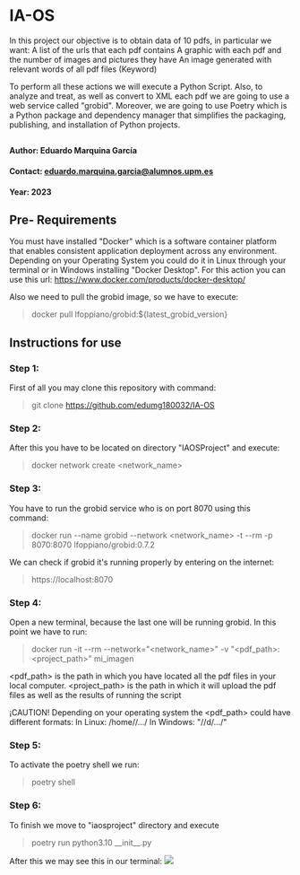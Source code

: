 # IA-OS
In this project our objective is to obtain data of 10 pdfs, in particular we want: 
         A list of the urls that each pdf contains
         A graphic with each pdf and the number of images and pictures they have
         An image generated with relevant words of all pdf files (Keyword)

To perform all these actions we will execute a Python Script. 
Also, to analyze and treat, as well as convert to XML each pdf we are going to use a web service called "grobid". 
Moreover, we are going to use Poetry which is a Python package and dependency manager that simplifies the packaging, publishing, and installation of Python projects.


## 
#### Author: Eduardo Marquina García
#### Contact: eduardo.marquina.garcia@alumnos.upm.es
#### Year: 2023

## Pre- Requirements
You must have installed "Docker" which is a software container platform that enables consistent application deployment across any environment. 
Depending on your Operating System you could do it in Linux through your terminal or in Windows installing "Docker Desktop". For this action you can use this url: https://www.docker.com/products/docker-desktop/

Also we need to pull the grobid image, so we have to execute:
> docker pull lfoppiano/grobid:${latest_grobid_version}


## Instructions for use
### Step 1: 
First of all you may clone this repository with command:  
> git clone https://github.com/edumg180032/IA-OS 

### Step 2:
After this you have to be located on directory "IAOSProject" and execute: 
> docker network create <network_name>

### Step 3:
You have to run the grobid service who is on port 8070 using this command:
> docker run --name grobid --network <network_name> -t --rm -p 8070:8070 lfoppiano/grobid:0.7.2 

We can check if grobid it's running properly by entering on the internet:  
> https://localhost:8070 

### Step 4:
Open a new terminal, because the last one will be running grobid. 
In this point we have to run:
> docker run -it --rm --network="<network_name>" -v "<pdf_path>:<project_path>" mi_imagen 

<pdf_path> is the path in which you have located all the pdf files in your local computer.
<project_path> is the path in which it will upload the pdf files as well as the results of running the script

¡CAUTION!
Depending on your operating system the <pdf_path> could have different formats:
In Linux: /home/<username>/.../
In Windows: "//d/.../"

### Step 5:
To activate the poetry shell we run:
> poetry shell

### Step 6:
To finish we move to "iaosproject" directory and execute 
> poetry run python3.10 __init\_\_.py  


After this we may see this in our terminal: 
![](https://github.com/edumg180032/IAOSProject/blob/main/captura.png)
         

